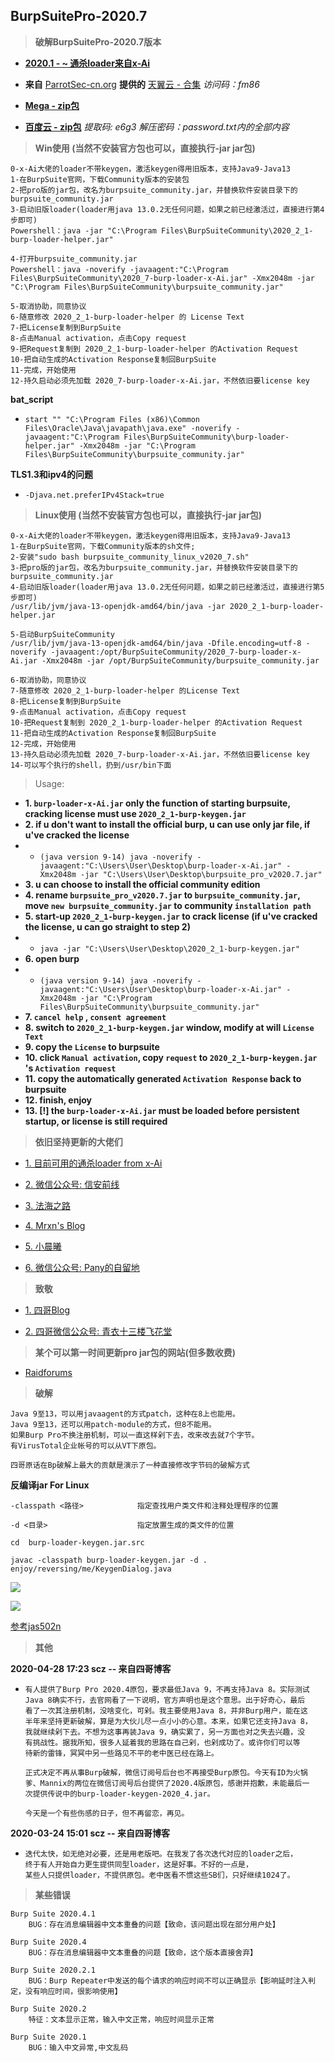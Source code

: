 ## BurpSuitePro-2020.7

> **破解BurpSuitePro-2020.7版本**

- **[2020.1 - ~ 通杀loader来自x-Ai](https://github.com/x-Ai/BurpSuiteLoader)**

- **来自** [ParrotSec-cn.org](https://parrotsec-cn.org/) **提供的** [天翼云 - 合集](https://cloud.189.cn/t/E7fyIfuQRzu2) *访问码：fm86*

- **[Mega - zip包](https://mega.nz/file/b94zzJSB#-gER_2ZVsRVfeoGRfdryNyKSZYFrv7ZaLQ8BKziMZIE)**

- **[百度云 - zip包](https://pan.baidu.com/s/1Umg1ka4g7fjrFhnS12WH2g)** *提取码: e6g3* *解压密码：password.txt内的全部内容*

> **Win使用 (当然不安装官方包也可以，直接执行-jar jar包)**

  ```
  0-x-Ai大佬的loader不带keygen，激活keygen得用旧版本，支持Java9-Java13
  1-在BurpSuite官网，下载Community版本的安装包
  2-把pro版的jar包，改名为burpsuite_community.jar，并替换软件安装目录下的burpsuite_community.jar
  3-启动旧版loader(loader用java 13.0.2无任何问题，如果之前已经激活过，直接进行第4步即可)
  Powershell：java -jar "C:\Program Files\BurpSuiteCommunity\2020_2_1-burp-loader-helper.jar"

  4-打开burpsuite_community.jar
  Powershell：java -noverify -javaagent:"C:\Program Files\BurpSuiteCommunity\2020_7-burp-loader-x-Ai.jar" -Xmx2048m -jar "C:\Program Files\BurpSuiteCommunity\burpsuite_community.jar"
  
  5-取消协助，同意协议
  6-随意修改 2020_2_1-burp-loader-helper 的 License Text
  7-把License复制到BurpSuite
  8-点击Manual activation，点击Copy request
  9-把Request复制到 2020_2_1-burp-loader-helper 的Activation Request
  10-把自动生成的Activation Response复制回BurpSuite
  11-完成，开始使用
  12-持久启动必须先加载 2020_7-burp-loader-x-Ai.jar，不然依旧要license key
  ```

**bat_script**

- `start "" "C:\Program Files (x86)\Common Files\Oracle\Java\javapath\java.exe" -noverify -javaagent:"C:\Program Files\BurpSuiteCommunity\burp-loader-helper.jar" -Xmx2048m -jar "C:\Program Files\BurpSuiteCommunity\burpsuite_community.jar"`

**TLS1.3和ipv4的问题**

- `-Djava.net.preferIPv4Stack=true`

> **Linux使用 (当然不安装官方包也可以，直接执行-jar jar包)**

  ```
  0-x-Ai大佬的loader不带keygen，激活keygen得用旧版本，支持Java9-Java13
  1-在BurpSuite官网，下载Community版本的sh文件;
  2-安装"sudo bash burpsuite_community_linux_v2020_7.sh"
  3-把pro版的jar包，改名为burpsuite_community.jar，并替换软件安装目录下的burpsuite_community.jar
  4-启动旧版loader(loader用java 13.0.2无任何问题，如果之前已经激活过，直接进行第5步即可)
  /usr/lib/jvm/java-13-openjdk-amd64/bin/java -jar 2020_2_1-burp-loader-helper.jar

  5-启动BurpSuiteCommunity
  /usr/lib/jvm/java-13-openjdk-amd64/bin/java -Dfile.encoding=utf-8 -noverify -javaagent:/opt/BurpSuiteCommunity/2020_7-burp-loader-x-Ai.jar -Xmx2048m -jar /opt/BurpSuiteCommunity/burpsuite_community.jar

  6-取消协助，同意协议
  7-随意修改 2020_2_1-burp-loader-helper 的License Text
  8-把License复制到BurpSuite
  9-点击Manual activation，点击Copy request
  10-把Request复制到 2020_2_1-burp-loader-helper 的Activation Request
  11-把自动生成的Activation Response复制回BurpSuite
  12-完成，开始使用
  13-持久启动必须先加载 2020_7-burp-loader-x-Ai.jar，不然依旧要license key
  14-可以写个执行的shell，扔到/usr/bin下面
  ```
> Usage:

- **1. `burp-loader-x-Ai.jar` only the function of starting burpsuite, cracking license must use `2020_2_1-burp-keygen.jar`**
- **2. if u don't want to install the official burp, u can use only jar file, if u've cracked the license**
- - `(java version 9-14) java -noverify -javaagent:"C:\Users\User\Desktop\burp-loader-x-Ai.jar" -Xmx2048m -jar "C:\Users\User\Desktop\burpsuite_pro_v2020.7.jar"`
- **3. u can choose to install the official community edition**
- **4. rename `burpsuite_pro_v2020.7.jar` to `burpsuite_community.jar`, move `new burpsuite_community.jar` to community `installation path`**
- **5. start-up `2020_2_1-burp-keygen.jar` to crack license (if u've cracked the license, u can go straight to step 2)**
- - `java -jar "C:\Users\User\Desktop\2020_2_1-burp-keygen.jar"`
- **6. open burp**
- - `(java version 9-14) java -noverify -javaagent:"C:\Users\User\Desktop\burp-loader-x-Ai.jar" -Xmx2048m -jar "C:\Program Files\BurpSuiteCommunity\burpsuite_community.jar"`
- **7. `cancel help` , `consent agreement`**
- **8. switch to `2020_2_1-burp-keygen.jar` window, modify at will `License Text`**
- **9. copy the `License` to burpsuite**
- **10. click `Manual activation`, copy `request` to `2020_2_1-burp-keygen.jar` 's `Activation request`**
- **11. copy the automatically generated `Activation Response` back to burpsuite**
- **12. finish, enjoy**
- **13. [!] the `burp-loader-x-Ai.jar` must be loaded before persistent startup, or license is still required**

> **依旧坚持更新的大佬们**

- [1. 目前可用的通杀loader from x-Ai](https://github.com/x-Ai/BurpSuiteLoader)

- [2. 微信公众号: 信安前线]()

- [3. 法海之路](https://www.fahai.org/)

- [4. Mrxn's Blog](https://mrxn.net/)

- [5. 小晨曦](https://xcxmiku.com/)

- [6. 微信公众号: Pany的自留地]()

> **致敬**

- [1. 四哥Blog](http://scz.617.cn:8/misc/201910151519.txt)

- [2. 四哥微信公众号: 青衣十三楼飞花堂]()

> **某个可以第一时间更新pro jar包的网站(但多数收费)**

- [Raidforums](https://raidforums.com/Forum-Cracking-Tools)

> **破解**

```
Java 9至13，可以用javaagent的方式patch，这种在8上也能用。
Java 9至13，还可以用patch-module的方式，但8不能用。
如果Burp Pro不换注册机制，可以一直这样剁下去，改来改去就7个字节。
有VirusTotal企业帐号的可以从VT下原包。

四哥原话在Bp破解上最大的贡献是演示了一种直接修改字节码的破解方式
```

**反编译jar For Linux**

```
-classpath <路径>            指定查找用户类文件和注释处理程序的位置

-d <目录>                    指定放置生成的类文件的位置

cd  burp-loader-keygen.jar.src

javac -classpath burp-loader-keygen.jar -d . enjoy/reversing/me/KeygenDialog.java
```

![](https://github.com/jas502n/BurpSuite_Pro_v1.7.37/blob/master/javac.jpg)

![](https://github.com/jas502n/BurpSuite_Pro_v1.7.37/raw/master/JD-GUI.jpg)

[参考jas502n](https://github.com/jas502n/BurpSuite_Pro_v1.7.37/blob/master/README.md)

> **其他**

**2020-04-28 17:23 scz -- 来自四哥博客**

- ```
  有人提供了Burp Pro 2020.4原包，要求最低Java 9，不再支持Java 8。实际测试
  Java 8确实不行，去官网看了一下说明，官方声明也是这个意思。出于好奇心，最后
  看了一次其注册机制，没啥变化，可剁。我主要使用Java 8，并非Burp用户，能在这
  半年来坚持更新破解，算是为大伙儿尽一点小小的心意。本来，如果它还支持Java 8，
  我就继续剁下去。不想为这事再装Java 9，确实累了，另一方面也对之失去兴趣，没
  有挑战性。据我所知，很多人延着我的思路在自己剁，也剁成功了。或许你们可以等
  待新的雷锋，冥冥中另一些路见不平的老中医已经在路上。
  
  正式决定不再从事Burp破解，微信订阅号后台也不再接受Burp原包。今天有ID为火锅
  爹、Mannix的两位在微信订阅号后台提供了2020.4版原包，感谢并抱歉，未能最后一
  次提供传说中的burp-loader-keygen-2020_4.jar。
  
  今天是一个有些伤感的日子，但不再留恋，再见。
  ```

**2020-03-24 15:01 scz -- 来自四哥博客**

- ```
  迭代太快，如无绝对必要，还是用老版吧。在我发了各次迭代对应的loader之后，
  终于有人开始自力更生提供同型loader，这是好事。不好的一点是，
  某些人只提供loader，不提供原包。老中医看不惯这些SB们，只好继续1024了。
  ```

> **某些错误**

```
Burp Suite 2020.4.1
    BUG：存在消息编辑器中文本重叠的问题【致命，该问题出现在部分用户处】

Burp Suite 2020.4
    BUG：存在消息编辑器中文本重叠的问题【致命，这个版本直接舍弃】

Burp Suite 2020.2.1
    BUG：Burp Repeater中发送的每个请求的响应时间不可以正确显示【影响延时注入判定，没有响应时间，很影响使用】

Burp Suite 2020.2
    特征：文本显示正常，输入中文正常，响应时间显示正常

Burp Suite 2020.1
    BUG：输入中文异常,中文乱码
```
